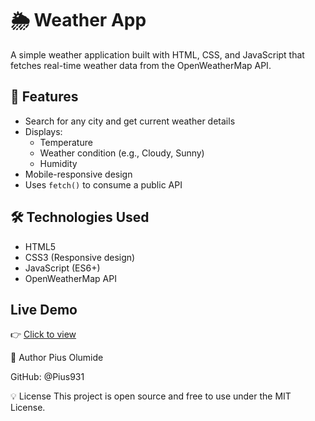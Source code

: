 # 🌦️ Weather App

A simple weather application built with HTML, CSS, and JavaScript that fetches real-time weather data from the OpenWeatherMap API.

## 🚀 Features

- Search for any city and get current weather details
- Displays:
  - Temperature
  - Weather condition (e.g., Cloudy, Sunny)
  - Humidity
- Mobile-responsive design
- Uses `fetch()` to consume a public API

## 🛠️ Technologies Used

- HTML5
- CSS3 (Responsive design)
- JavaScript (ES6+)
- OpenWeatherMap API



## Live Demo
👉 [Click to view](https://pius931.github.io/weather-app/)

👤 Author
Pius Olumide

GitHub: @Pius931

💡 License
This project is open source and free to use under the MIT License.
